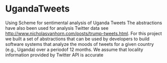 # UgandaTweets
Using Scheme for sentimental analysis of Uganda Tweets
The abstractions have also been used for analysis Twitter data see http://www.nicholasvanhorn.com/posts/trump-tweets.html. 
For this project we built a set of abstractions that can be used by developers to build software systems that analyze 
the moods of tweets for a given country (e.g., Uganda) over a periodof 12 months.
We assume that locality information provided by Twitter API is accurate
